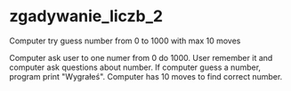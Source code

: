 # zgadywanie_liczb_2
Computer try guess number from 0 to 1000 with max 10 moves

Computer ask user to one numer from 0 do 1000. 
User remember it and computer ask questions about number. If computer guess a number, program print "Wygrałeś". Computer has 10 moves to find correct number. 
